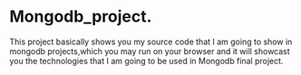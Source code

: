 # Mongodb_project.
This project basically shows you my source code that I am going to show in mongodb projects,which you may run on your browser and  it will showcast you the technologies that I am going to be used in Mongodb  final project.
